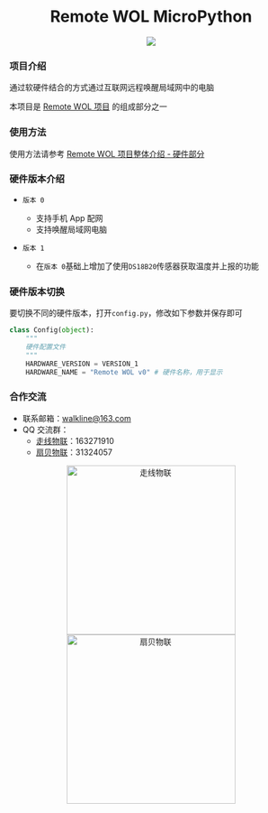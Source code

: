<h1 align="center">Remote WOL MicroPython</h1>

<p align="center"><img src="https://img.shields.io/badge/Licence-MIT-green.svg?style=for-the-badge" /></p>

### 项目介绍

通过软硬件结合的方式通过互联网远程唤醒局域网中的电脑

本项目是 [Remote WOL 项目](https://gitee.com/walkline/remote-wol) 的组成部分之一

### 使用方法

使用方法请参考 [Remote WOL 项目整体介绍 - 硬件部分](https://gitee.com/walkline/remote-wol#%E7%A1%AC%E4%BB%B6%E9%83%A8%E5%88%86)

### 硬件版本介绍

* `版本 0`
	* 支持手机 App 配网
	* 支持唤醒局域网电脑

* `版本 1`
	* 在`版本 0`基础上增加了使用`DS18B20`传感器获取温度并上报的功能

### 硬件版本切换

要切换不同的硬件版本，打开`config.py`，修改如下参数并保存即可

```python
class Config(object):
    """
    硬件配置文件
    """
    HARDWARE_VERSION = VERSION_1
    HARDWARE_NAME = "Remote WOL v0" # 硬件名称，用于显示
```

### 合作交流

* 联系邮箱：<walkline@163.com>
* QQ 交流群：
    * [走线物联](https://jq.qq.com/?_wv=1027&k=xtPoHgwL)：163271910
    * [扇贝物联](https://jq.qq.com/?_wv=1027&k=yp4FrpWh)：31324057

<p align="center"><img src="https://gitee.com/walkline/WeatherStation/raw/docs/images/qrcode_walkline.png" width="300px" alt="走线物联"><img src="https://gitee.com/walkline/WeatherStation/raw/docs/images/qrcode_bigiot.png" width="300px" alt="扇贝物联"></p>

